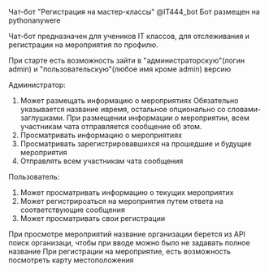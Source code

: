 Чат-бот "Регистрация на мастер-классы"
@IT444_bot
Бот размещен на pythonanywere

Чат-бот предназначен для учеников IT классов, для отслеживания и регистрации на мероприятия по профилю.

При старте есть возможность зайти в "администраторскую"(логин admin) и "пользовательскую"(любое имя кроме admin) версию

Администратор:
1) Может размещать информацию о мероприятиях
Обязательно указывается название ивремя, остальное опционально со словами-заглушками. 
При размещении информации о мероприятии, всем участникам чата отправляется сообщение об этом.
2) Просматривать информацию о мероприятиях
3) Просматривать зарегистрировавшихся на прошедшие и будущие мероприятия
4) Отправлять всем участникам чата сообщения

Пользователь:
1) Может просматривать информацию о текущих мероприятих
2) Может регистрироаться на мероприятия путем ответа на соответствующие сообщения
3) Может просматривать свои регистрации

При просмотре мероприятий название организации берется из API поиск организаци, чтобы при вводе можно было не задавать полное название
При регистрации на мероприятие, есть возможность посмотреть карту местоположения